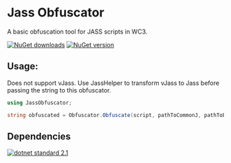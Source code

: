 # Jass Obfuscator
A basic obfuscation tool for JASS scripts in WC3.

[![NuGet downloads](https://img.shields.io/nuget/dt/JASS-Obfuscator.svg)](https://www.nuget.org/packages/JASS-Obfuscator/)
[![NuGet version](https://img.shields.io/nuget/v/JASS-Obfuscator.svg)](https://www.nuget.org/packages/JASS-Obfuscator/)

## Usage:

Does not support vJass. Use JassHelper to transform vJass to Jass before passing the string to this obfuscator.

``` cs
using JassObfuscator;

string obfuscated = Obfuscator.Obfuscate(script, pathToCommonJ, pathToBlizzardJ);
```

## Dependencies

[![dotnet standard 2.1](https://img.shields.io/badge/.NET%20standard-v2.1-brightgreen.svg)](https://learn.microsoft.com/en-us/dotnet/standard/net-standard?tabs=net-standard-2-1)
